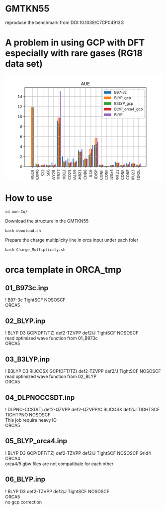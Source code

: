 # GMTKN55
reproduce the benchmark from DOI:10.1039/C7CP04913G  

# A problem in using GCP with DFT especially with rare gases (RG18 data set)
![image](GMTKN-py/AUE_gcp.png)

# How to use
```
cd non-Co/
```
Download the structure in the GMTKN55
```
bash download.sh
```
Prepare the charge multiplicity line in orca input under each foler
```
bash Charge_Multiplicity.sh
```

# orca template in ORCA_tmp
## 01_B973c.inp
! B97-3c TightSCF NOSOSCF  
ORCA5  

## 02_BLYP.inp
! BLYP D3 GCP(DFT/TZ) def2-TZVPP def2/J TightSCF NOSOSCF  
read optimized wave function from 01_B973c  
ORCA5  

## 03_B3LYP.inp
! B3LYP D3 RIJCOSX GCP(DFT/TZ) def2-TZVPP def2/J TightSCF NOSOSCF  
read optimized wave function from 02_BLYP  
ORCA5  

## 04_DLPNOCCSDT.inp  
! DLPNO-CCSD(T) def2-QZVPP def2-QZVPP/C RIJCOSX def2/J TIGHTSCF TIGHTPNO NOSOSCF  
This job require heavy IO  
ORCA5  

## 05_BLYP_orca4.inp
! BLYP D3 GCP(DFT/TZ) def2-TZVPP def2/J TightSCF NOSOSCF Grid4  
ORCA4  
orca4/5 gbw files are not compatibale for each other

## 06_BLYP.inp
! BLYP D3 def2-TZVPP def2/J TightSCF NOSOSCF  
ORCA5  
no gcp correction